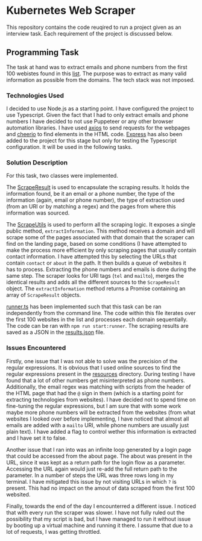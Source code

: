 # Kubernetes Web Scraper
This repository contains the code reuqired to run a project given as an interview task. Each requirement of the project is discussed below.
## Programming Task
The task at hand was to extract emails and phone numbers from the first 100 webistes found in this [list](resources/sample-websites.csv). The purpose was to extract as many valid information as possible from the domains. The tech stack was not imposed.
### Technologies Used
I decided to use Node.js as a starting point. I have configured the project to use Typescript. Given the fact that I had to only extract emails and phone numbers I have decided to not use Puppeteer or any other browser automation libraries. I have used [axios](https://www.npmjs.com/package/axios) to send requests for the webpages and [cheerio](https://www.npmjs.com/package/cheerio) to find elements in the HTML code. [Express](https://www.npmjs.com/package/express) has also been added to the project for this stage but only for testing the Typescript configuration. It will be used in the following tasks.
### Solution Description
For this task, two classes were implemented. 

The [ScrapeResult](scraper/src/domain/ScrapeResult.ts) is used to encapsulate the scraping results. It holds the information found, be it an email or a phone number, the type of the information (again, email or phone number), the type of extraction used (from an URI or by matching a regex) and the pages from where this information was sourced.

The [ScrapeUtils](scraper/src/domain/ScrapeUtils.ts) is used to perform all the scraping logic. It exposes a single public method, `extractInformation`. This method receives a domain and will scrape some of the pages associated with that domain that the scraper can find on the landing page, based on some conditions (I have attempted to make the process more efficient by only scraping pages that usually contain contact information. I have attempted this by selecting the URLs that contain `contact` or `about` in the path. It then builds a queue of websites it has to process. 
Extracting the phone numbers and emails is done during the same step. The scraper looks for URI tags (`tel` and `mailto`), merges the identical results and adds all the different sources to the `ScrapeResult` object. The `extractInformation` method returns a Promise containing an array of `ScrapeResult` objects.

[runner.ts](scraper/src/runner.ts) has been implemented such that this task can be ran independently from the command line. The code within this file iterates over the first 100 websites in the list and processes each domain sequentially. The code can be ran with `npm run start:runner`.  The scraping results are saved as a JSON in the [results.json](scraper/results.json) file.

### Issues Encountered
Firstly, one issue that I was not able to solve was the precision of the regular expressions. It is obvious that I used online sources to find the regular expressions present in the [resources](resources) directory. During testing I have found that a lot of other numbers get misinterpreted as phone numbers. Additionally, the email regex was matching with scripts from the header of the HTML page that had the `@` sign in them (which is a starting point for extracting technologies from websites). I have decided not to spend time on fine-tuning the regular expressions, but I am sure that with some work maybe more phone numbers will be extracted from the websites (from what websites I looked over before implementing, I have noticed that almost all emails are added with a `mailto` URI, while phone numbers are usually just plain text). I have added a flag to control wether this information is extracted and I have set it to false.

Another issue that I ran into was an infinite loop generated by a login page that could be accessed from the about page. The about was present in the URL, since it was kept as a return path for the login flow as a parameter. Accessing the URL again would just re-add the full return path to the parameter. In a number of steps the URL was three rows long in my terminal. I have mitigated this issue by not visiting URLs in which `?` is present. This had no impact on the amout of data scraped from the first 100 websited.

Finally, towards the end of the day I encounterred a different issue. I noticed that with every run the scraper was slower. I have not fully ruled out the possibility that my script is bad, but I have managed to run it without issue by booting up a virtual machine and running it there. I assume that due to a lot of requests, I was getting throttled. 